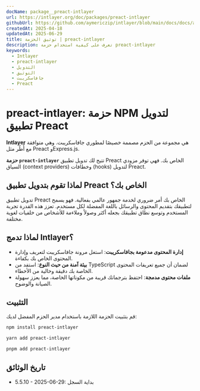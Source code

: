 ```yaml
---
docName: package__preact-intlayer
url: https://intlayer.org/doc/packages/preact-intlayer
githubUrl: https://github.com/aymericzip/intlayer/blob/main/docs/docs/ar/packages/preact-intlayer/index.md
createdAt: 2025-04-18
updatedAt: 2025-06-29
title: توثيق الحزمة | preact-intlayer
description: تعرف على كيفية استخدام حزمة preact-intlayer
keywords:
  - Intlayer
  - preact-intlayer
  - التدويل
  - التوثيق
  - جافاسكريبت
  - Preact
---
```


# preact-intlayer: حزمة NPM لتدويل تطبيق Preact

**Intlayer** هي مجموعة من الحزم مصممة خصيصًا لمطوري جافاسكريبت. وهي متوافقة مع أُطُر مثل Preact وExpress.js.

**حزمة `preact-intlayer`** تتيح لك تدويل تطبيق Preact الخاص بك. فهي توفر مزودي السياق (context providers) وخطافات (hooks) لتدويل Preact.

## لماذا تقوم بتدويل تطبيق Preact الخاص بك؟

تدويل تطبيق Preact الخاص بك أمر ضروري لخدمة جمهور عالمي بفعالية. فهو يسمح لتطبيقك بتقديم المحتوى والرسائل باللغة المفضلة لكل مستخدم. تعزز هذه القدرة تجربة المستخدم وتوسع نطاق تطبيقك بجعله أكثر وصولاً وملاءمة للأشخاص من خلفيات لغوية مختلفة.

## لماذا تدمج Intlayer؟

- **إدارة المحتوى مدعومة بجافاسكريبت**: استغل مرونة جافاسكريبت لتعريف وإدارة المحتوى الخاص بك بكفاءة.
- **بيئة آمنة من حيث النوع**: استفد من TypeScript لضمان أن جميع تعريفات المحتوى الخاصة بك دقيقة وخالية من الأخطاء.
- **ملفات محتوى مدمجة**: احتفظ بترجماتك قريبة من مكوناتها الخاصة، مما يعزز سهولة الصيانة والوضوح.

## التثبيت

قم بتثبيت الحزمة اللازمة باستخدام مدير الحزم المفضل لديك:

```bash packageManager="npm"
npm install preact-intlayer
```

```bash packageManager="yarn"
yarn add preact-intlayer
```

```bash packageManager="pnpm"
pnpm add preact-intlayer
```

## تاريخ الوثائق

- 5.5.10 - 2025-06-29: بداية السجل
